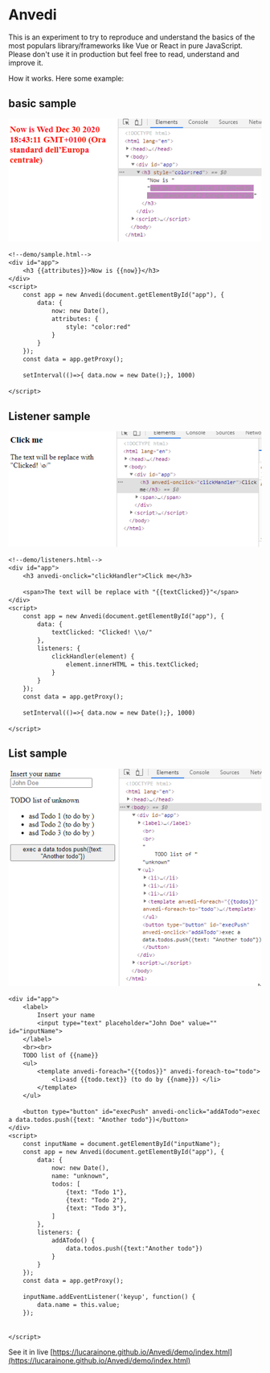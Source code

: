 # Anvedi

This is an experiment to try to reproduce and understand the basics of the most populars library/frameworks like Vue or
React in pure JavaScript. Please don't use it in production but feel free to read, understand and improve it.

How it works. Here some example:

## basic sample
![](docs/gifs/sample.gif)
```
<!--demo/sample.html-->
<div id="app">
    <h3 {{attributes}}>Now is {{now}}</h3>
</div>
<script>
    const app = new Anvedi(document.getElementById("app"), {
        data: {
            now: new Date(),
            attributes: {
                style: "color:red"
            }
        }
    });
    const data = app.getProxy();

    setInterval(()=>{ data.now = new Date();}, 1000)

</script>
```

## Listener sample
![](docs/gifs/listeners.gif)
```
<!--demo/listeners.html-->
<div id="app">
    <h3 anvedi-onclick="clickHandler">Click me</h3>

    <span>The text will be replace with "{{textClicked}}"</span>
</div>
<script>
    const app = new Anvedi(document.getElementById("app"), {
        data: {
            textClicked: "Clicked! \\o/"
        },
        listeners: {
            clickHandler(element) {
                element.innerHTML = this.textClicked;
            }
        }
    });
    const data = app.getProxy();

    setInterval(()=>{ data.now = new Date();}, 1000)

</script>
```

## List sample
![](docs/gifs/list.gif)
```
<div id="app">
    <label>
        Insert your name
        <input type="text" placeholder="John Doe" value="" id="inputName">
    </label>
    <br><br>
    TODO list of {{name}}
    <ul>
        <template anvedi-foreach="{{todos}}" anvedi-foreach-to="todo">
            <li>asd {{todo.text}} (to do by {{name}}) </li>
        </template>
    </ul>

    <button type="button" id="execPush" anvedi-onclick="addATodo">exec a data.todos.push({text: "Another todo"})</button>
</div>
<script>
    const inputName = document.getElementById("inputName");
    const app = new Anvedi(document.getElementById("app"), {
        data: {
            now: new Date(),
            name: "unknown",
            todos: [
                {text: "Todo 1"},
                {text: "Todo 2"},
                {text: "Todo 3"},
            ]
        },
        listeners: {
            addATodo() {
                data.todos.push({text:"Another todo"})
            }
        }
    });
    const data = app.getProxy();

    inputName.addEventListener('keyup', function() {
        data.name = this.value;
    });


</script>
```

See it in live [https://lucarainone.github.io/Anvedi/demo/index.html](https://lucarainone.github.io/Anvedi/demo/index.html)